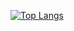 
[![Top Langs](https://github-readme-stats.vercel.app/api?username=yclown&show_icons=true&theme=tokyonight)](https://github.com/yclown)


